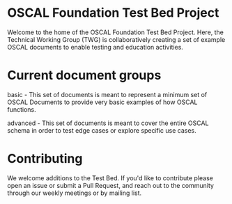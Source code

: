 # OSCAL Foundation Test Bed Project

Welcome to the home of the OSCAL Foundation Test Bed Project. Here, the Technical Working Group (TWG) is collaboratively creating a set of example OSCAL documents to enable testing and education activities.

# Current document groups

basic - This set of documents is meant to represent a minimum set of OSCAL Documents to provide very basic examples of how OSCAL functions.

advanced - This set of documents is meant to cover the entire OSCAL schema in order to test edge cases or explore specific use cases.


# Contributing

We welcome additions to the Test Bed. If you'd like to contribute please open an issue or submit a Pull Request, and reach out to the community through our weekly meetings or by mailing list.